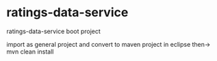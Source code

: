 # ratings-data-service
ratings-data-service boot project

import as general project and convert to maven project in eclipse then-> mvn clean install
